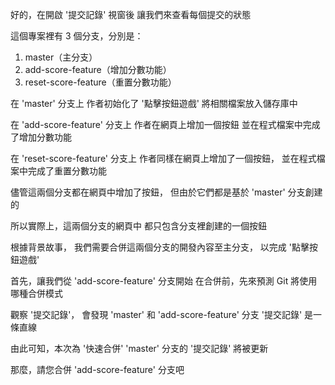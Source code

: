 好的，在開啟 '提交記錄' 視窗後
讓我們來查看每個提交的狀態

這個專案裡有 3 個分支，分別是：
1. master（主分支）
2. add-score-feature（增加分數功能）
3. reset-score-feature（重置分數功能）

在 'master' 分支上
作者初始化了 '點擊按鈕遊戲'
將相關檔案放入儲存庫中

在 'add-score-feature' 分支上
作者在網頁上增加一個按鈕
並在程式檔案中完成了增加分數功能

在 'reset-score-feature' 分支上
作者同樣在網頁上增加了一個按鈕，
並在程式檔案中完成了重置分數功能

儘管這兩個分支都在網頁中增加了按鈕，
但由於它們都是基於 'master' 分支創建的

所以實際上，這兩個分支的網頁中
都只包含分支裡創建的一個按鈕

根據背景故事，
我們需要合併這兩個分支的開發內容至主分支，
以完成 '點擊按鈕遊戲'

首先，讓我們從 'add-score-feature' 分支開始
在合併前，先來預測 Git 將使用哪種合併模式

觀察 '提交記錄'，
會發現 'master' 和 'add-score-feature' 分支
'提交記錄' 是一條直線

由此可知，本次為 '快速合併'
'master' 分支的 '提交記錄' 將被更新

那麼，請您合併 'add-score-feature' 分支吧